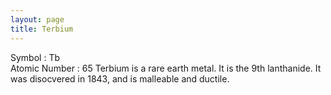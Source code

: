 ```yaml
---
layout: page
title: Terbium
---
```


Symbol : Tb  
Atomic Number : 65
Terbium is a rare earth metal. It is the 9th lanthanide. 
It was disocvered in 1843, and is malleable and ductile.